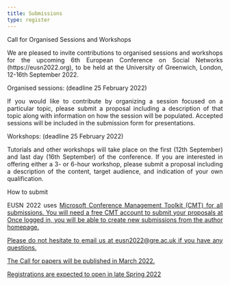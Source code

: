 ```yaml
---
title: Submissions
type: register
---
```

<table>
<tr>
  <p align="justify"> Call for Organised Sessions and Workshops</p>
</tr>
  <tr>
  <p align="justify"> We are pleased to invite contributions to organised sessions and workshops for the upcoming 6th European Conference on Social Networks (https://eusn2022.org), to be held at the University of Greenwich, London, 12-16th September 2022. </p>

<p align="justify"> Organised sessions: (deadline 25 February 2022)</p> 

<p align="justify">If you would like to contribute by organizing a session focused on a particular topic, please submit a proposal including a description of that topic along with information on how the session will be populated. Accepted sessions will be included in the submission form for presentations.</p> 

<p align="justify">Workshops: (deadline 25 February 2022)</p> 

<p align="justify">Tutorials and other workshops will take place on the first (12th September) and last day (16th September) of the conference. If you are interested in offering either a 3- or 6-hour workshop, please submit a proposal including a description of the content, target audience, and indication of your own qualification.</p> 

<p align="justify">How to submit</p> 

<p align="justify">EUSN 2022 uses <a title="Microsoft Conference Management Toolkit (CMT)"href="https://cmt3.research.microsoft.com/">Microsoft Conference Management Toolkit (CMT) for all submissions. You will need a free CMT account to submit your proposals at <a title="https://cmt3.research.microsoft.com/EUSN2022"href="https://cmt3.research.microsoft.com/EUSN2022">  Once logged in, you will be able to create new submissions from the author homepage.</p> 

<p align="justify">Please do not hesitate to email us at eusn2022@gre.ac.uk if you have any questions.</p>
</tr>
<tr>
  <p align="justify"> The Call for papers will be published in March 2022.</p>
</tr>
<tr>
  <p align="justify">Registrations are expected to open in late Spring 2022</p>
</tr>
</table>
